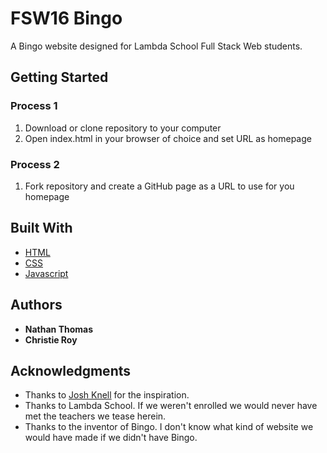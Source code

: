 # FSW16 Bingo

A Bingo website designed for Lambda School Full Stack Web students.

## Getting Started

### Process 1
1. Download or clone repository to your computer
2. Open index.html in your browser of choice and set URL as homepage

### Process 2
1. Fork repository and create a GitHub page as a URL to use for you homepage

## Built With

* [HTML](https://www.w3.org/TR/html52/)
* [CSS](https://developer.mozilla.org/en-US/docs/Web/CSS)
* [Javascript](https://www.ecma-international.org/ecma-262/6.0/)

## Authors

* **Nathan Thomas**
* **Christie Roy**

## Acknowledgments

* Thanks to [Josh Knell](https://github.com/BigKnell) for the inspiration.
* Thanks to Lambda School. If we weren't enrolled we would never have met the teachers we tease herein.
* Thanks to the inventor of Bingo. I don't know what kind of website we would have made if we didn't have Bingo.
